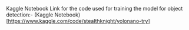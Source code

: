Kaggle Notebook Link for the code used for training the model for object detection:- (Kaggle Notebook)[https://www.kaggle.com/code/stealthknight/yolonano-try]
